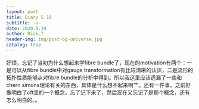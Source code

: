 ```yaml
---
layout: post
title: Diary 5.19
subtitle: -v-
date: 2020.5.19
author: Rick.T
header-img: img/post-bg-universe.jpg
catalog: true
---
```


好烦，忘记了当初为什么想起来学fibre bundle了，现在的motivation有两个：一是可以从fibre bundle中对gauge transformation有比较清晰的认识，二是流形的拓扑性质能够从对fibre bundle的分析中得到。所以我这里应该遗漏了一些和chern simons理论有关的东西，具体是什么想不起来啊艹。还有一件事，之前好像明白了cft里的一个概念，忘了记下来了，然后现在又忘记了是那个概念，还有怎么明白的。。
